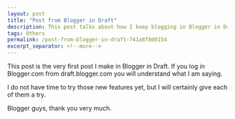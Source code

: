 ```yaml
---
layout: post
title: "Post from Blogger in Draft"
description: This post talks about how I keep blogging in Blogger in Draft.
tags: Others
permalink: /post-from-blogger-in-draft-741a8f8d0154
excerpt_separator: <!--more-->
---
```


This post is the very first post I make in Blogger in Draft. If you log in Blogger.com from draft.blogger.com you will understand what I am saying.

I do not have time to try those new features yet, but I will certainly give each of them a try.

Blogger guys, thank you very much.
<!--more-->